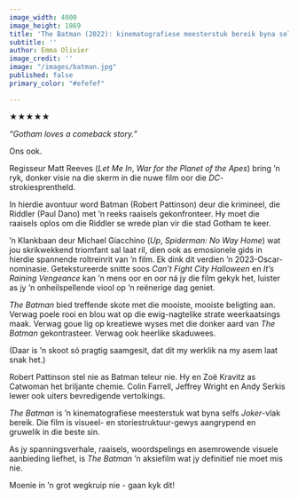 ```yaml
---
image_width: 4000
image_height: 1869
title: 'The Batman (2022): kinematografiese meesterstuk bereik byna selfs Joker-vlak'
subtitle: ''
author: Emma Olivier
image_credit: ''
image: "/images/batman.jpg"
published: false
primary_color: "#efefef"

---
```

**★★★★★**

_“Gotham loves a comeback story.”_

Ons ook.

Regisseur Matt Reeves (_Let Me In_, _War for the Planet of the Apes_) bring ’n ryk, donker visie na die skerm in die nuwe film oor die _DC_-strokiesprentheld.

In hierdie avontuur word Batman (Robert Pattinson) deur die krimineel, die Riddler (Paul Dano) met ’n reeks raaisels gekonfronteer. Hy moet die raaisels oplos om die Riddler se wrede plan vir die stad Gotham te keer.

’n Klankbaan deur Michael Giacchino (_Up_, _Spiderman: No Way Home_) wat jou skrikwekkend triomfant sal laat ril, dien ook as emosionele gids in hierdie spannende roltreinrit van ’n film. Ek dink dit verdien ’n 2023-Oscar-nominasie. Getekstureerde snitte soos _Can’t Fight City Halloween_ en _It’s Raining Vengeance_ kan ’n mens oor en oor ná jy die film gekyk het, luister as jy ’n onheilspellende viool op ’n reënerige dag geniet.

_The Batman_ bied treffende skote met die mooiste, mooiste beligting aan. Verwag poele rooi en blou wat op die ewig-nagtelike strate weerkaatsings maak. Verwag goue lig op kreatiewe wyses met die donker aard van _The Batman_ gekontrasteer. Verwag ook heerlike skaduwees.

(Daar is ’n skoot só pragtig saamgesit, dat dit my werklik na my asem laat snak het.)

Robert Pattinson stel nie as Batman teleur nie. Hy en Zoë Kravitz as Catwoman het briljante chemie. Colin Farrell, Jeffrey Wright en Andy Serkis lewer ook uiters bevredigende vertolkings.

_The Batman_ is ’n kinematografiese meesterstuk wat byna selfs _Joker_-vlak bereik. Die film is visueel- en storiestruktuur-gewys aangrypend en gruwelik in die beste sin.

As jy spanningsverhale, raaisels, woordspelings en asemrowende visuele aanbieding liefhet, is _The Batman_ ’n aksiefilm wat jy definitief nie moet mis nie.

Moenie in ’n grot wegkruip nie - gaan kyk dit!